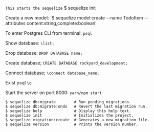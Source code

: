`This starts the sequelize`
$ sequelize init

Create a new model:
`$ sequelize model:create --name TodoItem --attributes content:string,complete:boolean'

To enter Postgres CLI from terminal:
`psql`

Show database:
`\list;`

Drop database:
`DROP DATABASE name;`

Create database;
`CREATE DATABASE rockyard_development;`

Connect database;
`\connect database_name;`

Exist psql
`\q`


Start the server on port 8000:
`yarn/npm start`


```
$ sequelize db:migrate        # Run pending migrations.
$ sequelize db:migrate:undo   # Revert the last migration run.
$ sequelize help              # Display this help text.
$ sequelize init              # Initializes the project.
$ sequelize migration:create  # Generates a new migration file.
$ sequelize version           # Prints the version number.
```
